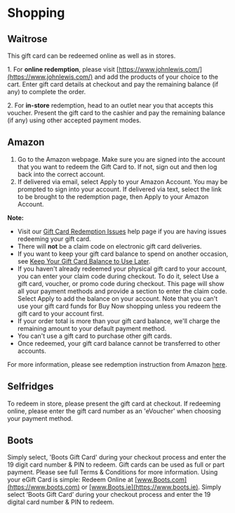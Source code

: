 # Shopping

## Waitrose

This gift card can be redeemed online as well as in stores.

1\. For **online redemption**, please visit [https://www.johnlewis.com/](https://www.johnlewis.com/) and add the products of your choice to the cart. Enter gift card details at checkout and pay the remaining balance (if any) to complete the order.

2\. For **in-store** redemption, head to an outlet near you that accepts this voucher. Present the gift card to the cashier and pay the remaining balance (if any) using other accepted payment modes.

## Amazon

1. Go to the Amazon webpage. Make sure you are signed into the account that you want to redeem the Gift Card to. If not, sign out and then log back into the correct account.
2. If delivered via email, select Apply to your Amazon Account. You may be prompted to sign into your account. If delivered via text, select the link to be brought to the redemption page, then Apply to your Amazon Account.

**Note:**

* Visit our [Gift Card Redemption Issues](https://www.amazon.co.uk/gp/help/customer/display.html?nodeId=GKHH2QV3FXHLQPE7) help page if you are having issues redeeming your gift card.
* There will **not** be a claim code on electronic gift card deliveries.
* If you want to keep your gift card balance to spend on another occasion, see [Keep Your Gift Card Balance to Use Later](https://www.amazon.co.uk/gp/help/customer/display.html?nodeId=GYKY5PXF6YDJFVLW).
* If you haven't already redeemed your physical gift card to your account, you can enter your claim code during checkout. To do it, select Use a gift card, voucher, or promo code during checkout. This page will show all your payment methods and provide a section to enter the claim code. Select Apply to add the balance on your account. Note that you can't use your gift card funds for Buy Now shopping unless you redeem the gift card to your account first.
* If your order total is more than your gift card balance, we'll charge the remaining amount to your default payment method.
* You can't use a gift card to purchase other gift cards.
* Once redeemed, your gift card balance cannot be transferred to other accounts.

For more information, please see redemption instruction from Amazon [here](https://www.amazon.co.uk/gp/help/customer/display.html?nodeId=G5D4TA7NBKQT7GW2).

## Selfridges

To redeem in store, please present the gift card at checkout. If redeeming online, please enter the gift card number as an 'eVoucher' when choosing your payment method.

## Boots

Simply select, 'Boots Gift Card' during your checkout process and enter the 19 digit card number & PIN to redeem. Gift cards can be used as full or part payment. Please see full Terms & Conditions for more information. Using your eGift Card is simple: Redeem Online at [www.Boots.com](https://www.boots.com) or [www.Boots.ie](https://www.boots.ie). Simply select ‘Boots Gift Card’ during your checkout process and enter the 19 digital card number & PIN to redeem.
